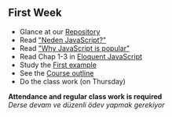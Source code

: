 ## First Week

* Glance at our [Repository](https://github.com/BLM-FSMVU/305)
* Read ["Neden JavaScript?"](https://eyler.blogspot.com/2018/06/neden-javascript.html)
* Read ["Why JavaScript is popular"](https://opensource.com/article/20/11/javascript-popular)
* Read Chap 1-3 in [Eloquent JavaScript](http://eloquentjavascript.net/)
* Study the [First example](Counting.html)
* See the [Course outline](../Course_outline.html)
* Do the class work (on Thursday)

**Attendance and regular class work is required** <br>
_Derse devam ve düzenli ödev yapmak gerekiyor_
